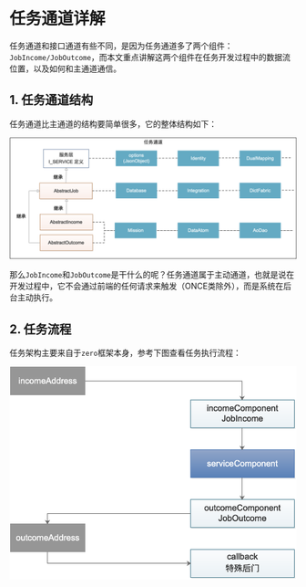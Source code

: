 # 任务通道详解

任务通道和接口通道有些不同，是因为任务通道多了两个组件：`JobIncome/JobOutcome`，而本文重点讲解这两个组件在任务开发过程中的数据流位置，以及如何和主通道通信。

## 1. 任务通道结构

任务通道比主通道的结构要简单很多，它的整体结构如下：

![](/assets/images/ox/008-1.png)

那么`JobIncome`和`JobOutcome`是干什么的呢？任务通道属于主动通道，也就是说在开发过程中，它不会通过前端的任何请求来触发（ONCE类除外），而是系统在后台主动执行。

## 2. 任务流程

任务架构主要来自于`zero`框架本身，参考下图查看任务执行流程：

![](/assets/images/ox/008-2.png)

